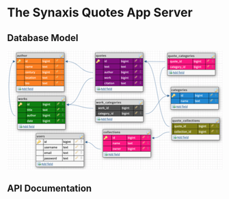 # The Synaxis Quotes App Server

## Database Model

![Database Model](./images/database-model.png)

## API Documentation